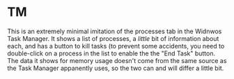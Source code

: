 # TM

This is an extremely minimal imitation of the processes tab in the Widnwos Task Manager. It shows a list of processes, a *little* bit of information about each, 
and has a button to kill tasks (to prevent some accidents, you need to double-click on a process in the list to enable the the "End Task" button. The data it shows
for memory usage doesn't come from the same source as the Task Manager appanently uses, so the two can and will differ a little bit.
